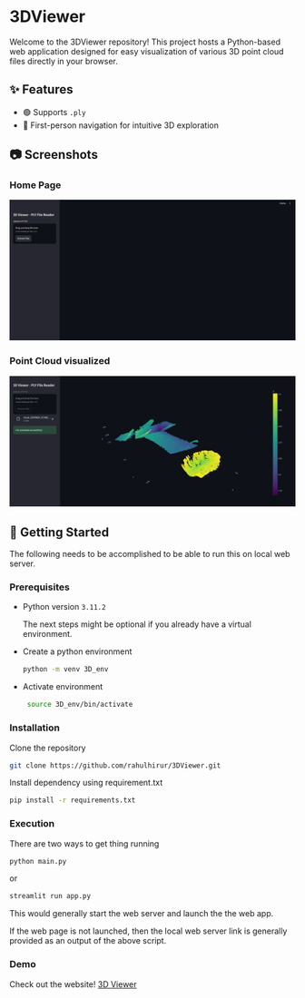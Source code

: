 # 3DViewer
Welcome to the 3DViewer repository!
This project hosts a Python-based web application designed for easy visualization of various 3D point cloud files directly in your browser.

## ✨ Features

- 🟢 Supports `.ply`
- 🧭 First-person navigation for intuitive 3D exploration

## 📷 Screenshots
### Home Page
![Home Page](assets/homepage.png)

### Point Cloud visualized
![3dpointcloud](assets/3dmodelpage.png)

## 🚀 Getting Started
The following needs to be accomplished to be able to run this on local web server.

### Prerequisites
- Python version `3.11.2`

  The next steps might be optional if you already have a virtual environment.
  
- Create a python environment
   ```bash
   python -m venv 3D_env
   ```
- Activate environment
  ```bash
   source 3D_env/bin/activate
   ```

### Installation

Clone the repository
```bash
git clone https://github.com/rahulhirur/3DViewer.git
```

Install dependency using requirement.txt
```bash
pip install -r requirements.txt
```

### Execution

There are two ways to get thing running

```bash
python main.py
```

or 

```bash
streamlit run app.py
```

This would generally start the web server and launch the the web app.


If the web page is not launched, then the local web server link is generally provided as an output of the above script.

### Demo

Check out the website! [3D Viewer](https://3dviewer.streamlit.app/)

